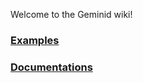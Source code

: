 Welcome to the Geminid wiki!
### [Examples](https://github.com/sehilyi/geminid/wiki/Examples)
### [Documentations](https://github.com/sehilyi/geminid/wiki/Docs)
